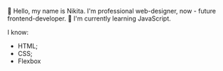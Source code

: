 👋 Hello, my name is Nikita. I'm professional web-designer, now - future frontend-developer.
👀 I'm  currently learning JavaScript.

I know:
- HTML;
- CSS;
- Flexbox
